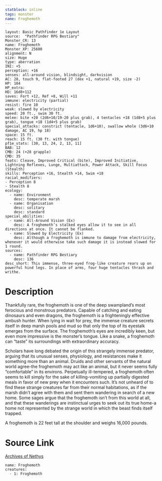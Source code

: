 ```yaml
---
statblock: inline
tags: monster
name: Froghemoth
---
```

```statblock
layout: Basic Pathfinder 1e Layout
source:  "Pathfinder RPG Bestiary"
Monster_CR: 13
name: Froghemoth
Monster_XP: 25600
alignment: N
size: Huge
type: aberration
INI: +5
perception: +16
senses: all-around vision, blindsight, darkvision
AC: 28, touch 9, flat-footed 27 (dex +1, natural +19, size -2)
HP: 184
HP_extra: 
HD: 16d8+112
saves: Fort +12, Ref +8, Will +11
immune: electricity (partial)
resist: fire 10
weak: slowed by electricity
speed: 20 ft., swim 30 ft.
melee: bite +20 (2d6+10/19-20 plus grab), 4 tentacles +18 (1d8+5 plus grab), tongue +18 (1d4+5 plus grab)
special_attacks: constrict (tentacle, 1d6+10), swallow whole (3d6+10 damage, AC 19, hp 18)
space: 15 ft.
reach: 15 ft. (30 ft. with tongue)
pf1e_stats: [30, 13, 24, 2, 13, 11]
BAB: 12
CMB: 24 (+28 grapple)
CMD: 35
feats: Cleave, Improved Critical (bite), Improved Initiative, Lightning Reflexes, Lunge, Multiattack, Power Attack, Skill Focus (Stealth)
skills: Perception +16, Stealth +14, Swim +18
racial_modifiers:
- Perception 8
- Stealth 8
ecology:
  - name: Environment
    desc: temperate marsh
  - name: Organisation
    desc: solitary
    desc: standard
special_abilities:
  - name: All-Around Vision (Ex)
    desc: A froghemoth’s stalked eyes allow it to see in all directions at once. It cannot be flanked.
  - name: Slowed by Electricity (Ex)
    desc: Although a froghemoth is immune to damage from electricity, whenever it would otherwise take such damage it is instead slowed for 1 round.
sources:
  - name: Pathfinder RPG Bestiary
    desc: 136
desc_short: This immense, three-eyed frog-like creature rears up on powerful hind legs. In place of arms, four huge tentacles thrash and writhe.
```
# Description
Thankfully rare, the froghemoth is one of the deep swampland’s most ferocious and monstrous predators. Capable of catching and eating dinosaurs and even dragons, the froghemoth is a frighteningly effective ambush hunter. When lying in wait for prey, the immense creature secrets itself in deep marsh pools and mud so that only the top of its eyestalk emerges from the surface. The froghemoth’s eyes are incredibly keen, but even more impressive is the monster’s tongue. Like a snake, a froghemoth can “taste” its surroundings with extraordinary accuracy.

Scholars have long debated the origin of this strangely immense predator, arguing that its unusual senses, physiology, and resistances make it something more than an animal. Druids and other servants of the natural world agree-the froghemoth may act like an animal, but it never seems fully “comfortable” in its environs. Perpetually ill-tempered, a froghemoth often seems to kill simply for the sake of killing-vomiting up partially digested meals in favor of new prey when it encounters such. It’s not unheard of to find these strange creatures far from their normal habitations, as if the marsh didn’t agree with them and sent them wandering in search of a new home. Some sages argue that the froghemoth isn’t from this world at all, and that these wanderings are instinctual urges to seek out its true home-a home not represented by the strange world in which the beast finds itself trapped.

A froghemoth is 22 feet tall at the shoulder and weighs 16,000 pounds.
# Source Link
[Archives of Nethys](https://aonprd.com/MonsterDisplay.aspx?ItemName=Froghemoth)
```encounter-table
name: Froghemoth
creatures:
  - 1: Froghemoth
```
